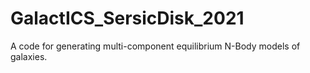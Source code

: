 # GalactICS_SersicDisk_2021
 A code for generating multi-component equilibrium N-Body models of galaxies.
